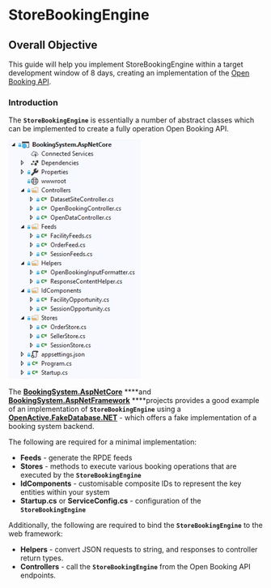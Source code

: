 # StoreBookingEngine

## Overall Objective

This guide will help you implement StoreBookingEngine within a target development window of 8 days, creating an implementation of the [Open Booking API](https://www.openactive.io/open-booking-api/EditorsDraft/).

### Introduction

The **`StoreBookingEngine`** is essentially a number of abstract classes which can be implemented to create a fully operation Open Booking API.

![Example implementation of StoreBookingEngine](../../.gitbook/assets/screenshot-2019-11-26-at-14.59.28.png)

The [**BookingSystem.AspNetCore**](https://github.com/openactive/OpenActive.Server.NET/tree/master/Examples/BookingSystem.AspNetCore) ****and [**BookingSystem.AspNetFramework**](https://github.com/openactive/OpenActive.Server.NET/tree/master/Examples/BookingSystem.AspNetFramework) ****projects provides a good example of an implementation of **`StoreBookingEngine`** using a [**OpenActive.FakeDatabase.NET**](https://github.com/openactive/OpenActive.Server.NET/tree/master/Fakes/OpenActive.FakeDatabase.NET) - which offers a fake implementation of a booking system backend.

The following are required for a minimal implementation:

* **Feeds** -  generate the RPDE feeds
* **Stores** - methods to execute various booking operations that are executed by the **`StoreBookingEngine`**
* **IdComponents** - customisable composite IDs to represent the key entities within your system
* **Startup.cs** or **ServiceConfig.cs** - configuration of the **`StoreBookingEngine`**

 Additionally, the following are required to bind the **`StoreBookingEngine`** to the web framework:

* **Helpers** - convert JSON requests to string, and responses to controller return types.
* **Controllers** - call the **`StoreBookingEngine`** from the Open Booking API endpoints.



